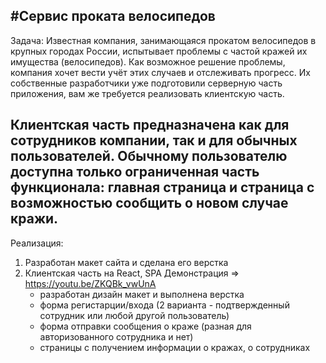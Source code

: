 #Сервис проката велосипедов
----------------------------------------------------------------
Задача:
Известная компания, занимающаяся прокатом велосипедов в крупных городах России, испытывает проблемы с частой кражей их имущества (велосипедов).
Как возможное решение проблемы, компания хочет вести учёт этих случаев и отслеживать прогресс.
Их собственные разработчики уже подготовили серверную часть приложения, вам же требуется реализовать клиентскую часть.

Клиентская часть предназначена как для сотрудников компании, так и для обычных пользователей.
Обычному пользователю доступна только ограниченная часть функционала: главная страница и страница с возможностью сообщить о новом случае кражи.
----------------------------------------------------------------

Реализация:

1. Разработан макет сайта и сделана его верстка
2. Клиентская часть на React, SPA
   Демонстрация => https://youtu.be/ZKQBk_vwUnA
   - разработан дизайн макет и выполнена верстка
   - форма регистарции/входа (2 варианта - подтвержденный сотрудник или любой другой пользователь)
   - форма отправки сообщения о краже (разная для авторизованного сотрудника и нет)
   - страницы с получением информации о кражах, о сотрудниках

